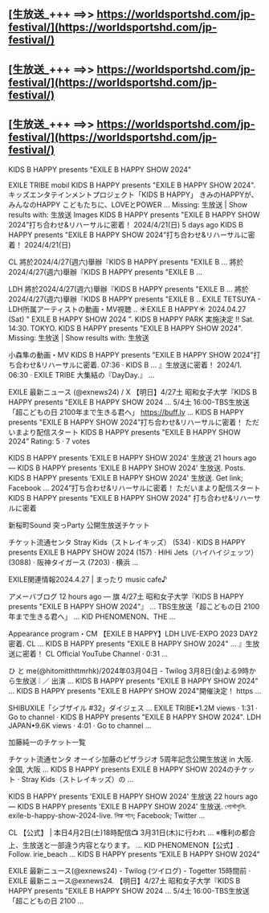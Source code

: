[生放送_+++ ==>> https://worldsportshd.com/jp-festival/](https://worldsportshd.com/jp-festival/)
-
[生放送_+++ ==>> https://worldsportshd.com/jp-festival/](https://worldsportshd.com/jp-festival/)
-

[生放送_+++ ==>> https://worldsportshd.com/jp-festival/](https://worldsportshd.com/jp-festival/)
-



KIDS B HAPPY presents "EXILE B HAPPY SHOW 2024"

EXILE TRIBE mobil
KIDS B HAPPY presents "EXILE B HAPPY SHOW 2024". キッズエンタテインメントプロジェクト「KIDS B HAPPY」 きみのHAPPYが、 みんなのHAPPY こどもたちに、LOVEとPOWER ...
Missing: 生放送 ‎| Show results with: 生放送
Images
KIDS B HAPPY presents "EXILE B HAPPY SHOW 2024”打ち合わせ&リハーサルに密着！ 2024/4/21(日)
5 days ago
KIDS B HAPPY presents "EXILE B HAPPY SHOW 2024”打ち合わせ&リハーサルに密着！ 2024/4/21(日)

CL
將於2024/4/27(週六)舉辦『KIDS B HAPPY presents "EXILE B ...
將於2024/4/27(週六)舉辦『KIDS B HAPPY presents "EXILE B ...

LDH
將於2024/4/27(週六)舉辦『KIDS B HAPPY presents "EXILE B ...
將於2024/4/27(週六)舉辦『KIDS B HAPPY presents "EXILE B ..
EXILE TETSUYA - LDH所属アーティストの動画・MV視聴 ..
☀️EXILE B HAPPY☀️ 2024.04.27 (Sat) " EXILE B HAPPY SHOW 2024 ”. KIDS B HAPPY PARK 実施決定 !!
Sat. 14:30. TOKYO. KIDS B HAPPY presents "EXILE B HAPPY SHOW 2024".
Missing: 生放送 ‎| Show results with: 生放送

小森隼の動画・MV
KIDS B HAPPY presents "EXILE B HAPPY SHOW 2024”打ち合わせ&リハーサルに密着. 07:36 · KIDS B ... 』生放送に密着！ 2024/1. 06:30 · EXILE TRIBE 大集結の『DayDay.』 ...

EXILE 最新ニュース (@exnews24) / X
【明日】4/27土 昭和女子大学『KIDS B HAPPY presents "EXILE B HAPPY SHOW 2024 ... 5/4土 16:00-TBS生放送「超こどもの日 2100年まで生きる君へ」 https://buff.ly ...
KIDS B HAPPY presents "EXILE B HAPPY SHOW 2024”打ち合わせ&リハーサルに密着！ ただいまより配信スタート KIDS B HAPPY presents "EXILE B HAPPY SHOW 2024”
 Rating: 5 · ‎7 votes

KIDS B HAPPY presents 'EXILE B HAPPY SHOW 2024' 生放送
21 hours ago — KIDS B HAPPY presents 'EXILE B HAPPY SHOW 2024' 生放送. Posts. KIDS B HAPPY presents 'EXILE B HAPPY SHOW 2024' 生放送. Get link; Facebook ...
2024”打ち合わせ&リハーサルに密着！ ただいまより配信スタート KIDS B HAPPY presents "EXILE B HAPPY SHOW 2024” 打ち合わせ&リハーサルに密着

新桜町Sound 突っParty 公開生放送チケット

チケット流通センタ
Stray Kids（ストレイキッズ） (534) · KIDS B HAPPY presents EXILE B HAPPY SHOW 2024 (157) · HiHi Jets（ハイハイジェッツ） (3088) · 阪神タイガース (7203) · 横浜 ...

EXILE関連情報2024.4.27 | まったり music cafe♪

アメーバブログ
12 hours ago — 旗 4/27土 昭和女子大学『KIDS B HAPPY presents "EXILE B HAPPY SHOW 2024"』 ... TBS生放送「超こどもの日 2100年まで生きる君へ」 ... KID PHENOMENON、THE ...

Appearance program・CM
【EXILE B HAPPY】LDH LIVE-EXPO 2023 DAY2 密着. CL ... KIDS B HAPPY presents "EXILE B HAPPY SHOW 2024" ... 』生放送に密着！ CL Official YouTube Channel · 0:31 ...

ひ と me(@hitomitthttmrhk)/2024年03月04日 - Twilog
3月8日(金)よる9時から生放送 ❕ ／ 出演 ... KIDS B HAPPY presents "EXILE B HAPPY SHOW 2024" ... KIDS B HAPPY presents "EXILE B HAPPY SHOW 2024"開催決定！ https ...

SHIBUXILE「シブザイル #32」ダイジェス
... EXILE TRIBE•1.2M views · 1:31 · Go to channel · KIDS B HAPPY presents "EXILE B HAPPY SHOW 2024". LDH JAPAN•9.6K views · 4:01 · Go to channel ...

加藤純一のチケット一覧

チケット流通センタ
オーイシ加藤のピザラジオ 5周年記念公開生放送 in 大阪. 全国, 大阪 ... KIDS B HAPPY presents EXILE B HAPPY SHOW 2024のチケット · Stray Kids（ストレイキッズ）の ...

KIDS B HAPPY presents 'EXILE B HAPPY SHOW 2024' 生放送
22 hours ago — KIDS B HAPPY presents 'EXILE B HAPPY SHOW 2024' 生放送. পোস্টগুলি. exile-b-happy-show-2024-live. লিঙ্ক পান; Facebook; Twitter ...

CL 【公式】 | 本日4月2日(土)18時配信📺 3月31日(木)に行われ ...
※権利の都合上、生放送と一部違う内容となります。 ... KID PHENOMENON【公式】. Follow. irie_beach ... KIDS B HAPPY presents “EXILE B HAPPY SHOW 2024”

EXILE 最新ニュース(@exnews24) - Twilog (ツイログ) - Togetter
15時間前 · EXILE 最新ニュース@exnews24. 【明日】4/27土 昭和女子大学『KIDS B HAPPY presents "EXILE B HAPPY SHOW 2024 ... 5/4土 16:00-TBS生放送「超こどもの日 2100 ...
